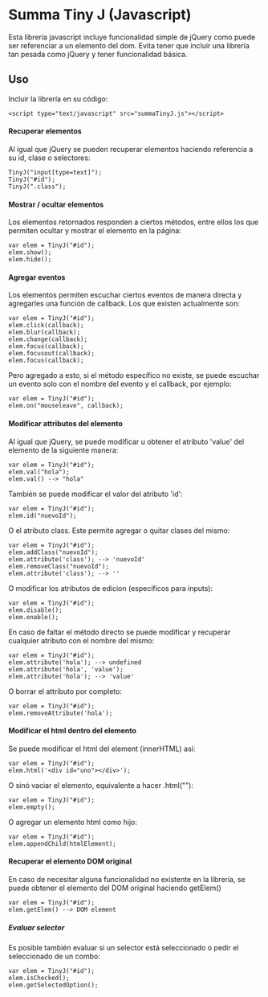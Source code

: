 # Summa Tiny J (Javascript)

Esta librería javascript incluye funcionalidad simple de jQuery como puede ser referenciar a un elemento del dom. Evita tener que incluir una librería tan pesada como jQuery y tener funcionalidad básica.

## Uso
Incluir la librería en su código:
```
<script type="text/javascript" src="summaTinyJ.js"></script>
```

#### Recuperar elementos
Al igual que jQuery se pueden recuperar elementos haciendo referencia a su id, clase o selectores:
```
TinyJ("input[type=text]");
TinyJ("#id");
TinyJ(".class");
```
#### Mostrar / ocultar elementos
Los elementos retornados responden a ciertos métodos, entre ellos los que permiten ocultar y mostrar el elemento en la página:
```
var elem = TinyJ("#id");
elem.show();
elem.hide();
```

#### Agregar eventos
Los elementos permiten escuchar ciertos eventos de manera directa y agregarles una función de callback. Los que existen actualmente son:
```
var elem = TinyJ("#id");
elem.click(callback);
elem.blur(callback);
elem.change(callback);
elem.focus(callback);
elem.focusout(callback);
elem.focus(callback);

```
Pero agregado a esto, si el método específico no existe, se puede escuchar un evento solo con el nombre del evento y el callback, por ejemplo:
```
var elem = TinyJ("#id");
elem.on("mouseleave", callback);
```

#### Modificar attributos del elemento
Al igual que jQuery, se puede modificar u obtener el atributo 'value' del elemento de la siguiente manera:
```
var elem = TinyJ("#id");
elem.val("hola");
elem.val() --> "hola"
```
También se puede modificar el valor del atributo 'id':
```
var elem = TinyJ("#id");
elem.id("nuevoId");
```
O el atributo class. Este permite agregar o quitar clases del mismo:
```
var elem = TinyJ("#id");
elem.addClass("nuevoId");
elem.attribute('class'); --> 'nuevoId'
elem.removeClass("nuevoId");
elem.attribute('class'); --> ''
```
O modificar los atributos de edicion (específicos para inputs):
```
var elem = TinyJ("#id");
elem.disable();
elem.enable();
```
En caso de faltar el método directo se puede modificar y recuperar cualquier atributo con el nombre del mismo:
```
var elem = TinyJ("#id");
elem.attribute('hola'); --> undefined
elem.attribute('hola', 'value');
elem.attribute('hola'); --> 'value'
```
O borrar el attributo por completo:
```
var elem = TinyJ("#id");
elem.removeAttribute('hola');
```

#### Modificar el html dentro del elemento
Se puede modificar el html del element (innerHTML) así:
```
var elem = TinyJ("#id");
elem.html('<div id="uno"></div>');
```
O sinó vaciar el elemento, equivalente a hacer .html(""):
```
var elem = TinyJ("#id");
elem.empty();
```
O agregar un elemento html como hijo:
```
var elem = TinyJ("#id");
elem.appendChild(htmlElement);
```

#### Recuperar el elemento DOM original
En caso de necesitar alguna funcionalidad no existente en la librería, se puede obtener el elemento del DOM original haciendo getElem()
```
var elem = TinyJ("#id");
elem.getElem() --> DOM element
```
##### Evaluar selector
Es posible también evaluar si un selector está seleccionado o pedir el seleccionado de un combo:
```
var elem = TinyJ("#id");
elem.isChecked();
elem.getSelectedOption();
```
